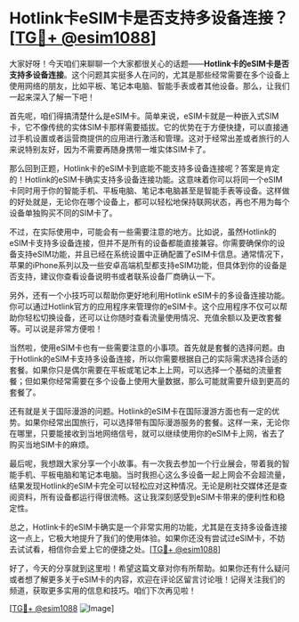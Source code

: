 # Hotlink卡eSIM卡是否支持多设备连接？[[TG💪+ @esim1088](https://t.me/s/esim1088)]

大家好呀！今天咱们来聊聊一个大家都很关心的话题——**Hotlink卡的eSIM卡是否支持多设备连接**。这个问题其实挺多人在问的，尤其是那些经常需要在多个设备上使用网络的朋友，比如平板、笔记本电脑、智能手表或者其他设备。那么，让我们一起来深入了解一下吧！

首先呢，咱们得搞清楚什么是eSIM卡。简单来说，eSIM卡就是一种嵌入式SIM卡，它不像传统的实体SIM卡那样需要插拔。它的优势在于方便快捷，可以直接通过手机设置或者运营商提供的应用进行激活和管理。这对于经常出差或者旅行的人来说特别友好，因为不需要再随身携带一堆实体SIM卡了。

那么回到正题，Hotlink卡的eSIM卡到底能不能支持多设备连接呢？答案是肯定的！Hotlink的eSIM卡确实支持多设备连接功能。这意味着你可以将同一个eSIM卡同时用于你的智能手机、平板电脑、笔记本电脑甚至是智能手表等设备。这样做的好处就是，无论你在哪个设备上，都可以轻松地保持联网状态，再也不用为每个设备单独购买不同的SIM卡了。

不过，在实际使用中，可能会有一些需要注意的地方。比如说，虽然Hotlink的eSIM卡支持多设备连接，但并不是所有的设备都能直接兼容。你需要确保你的设备支持eSIM功能，并且已经在系统设置中正确配置了eSIM卡信息。通常情况下，苹果的iPhone系列以及一些安卓高端机型都支持eSIM功能，但具体到你的设备是否支持，建议你查看设备说明书或者联系设备厂商确认一下。

另外，还有一个小技巧可以帮助你更好地利用Hotlink eSIM卡的多设备连接功能。你可以通过Hotlink官方的应用程序来管理你的eSIM卡。这个应用程序不仅可以帮助你轻松切换设备，还可以让你随时查看流量使用情况、充值余额以及更改套餐等。可以说是非常方便啦！

当然啦，使用eSIM卡也有一些需要注意的小事项。首先就是套餐的选择问题。由于Hotlink的eSIM卡支持多设备连接，所以你需要根据自己的实际需求选择合适的套餐。如果你只是偶尔需要在平板或笔记本上上网，可以选择一个基础的流量套餐；但如果你经常需要在多个设备上使用大量数据，那么可能就需要升级到更高的套餐了。

还有就是关于国际漫游的问题。Hotlink的eSIM卡在国际漫游方面也有一定的优势。如果你经常出国旅行，可以选择带有国际漫游服务的套餐。这样一来，无论你在哪里，只要能接收到当地网络信号，就可以继续使用你的eSIM卡上网，省去了购买当地SIM卡的麻烦。

最后呢，我想跟大家分享一个小故事。有一次我去参加一个行业展会，带着我的智能手机、平板电脑和笔记本电脑。当时我担心这么多设备一起上网会不会超流量，结果发现Hotlink的eSIM卡完全可以轻松应对这种情况。无论是刷社交媒体还是查阅资料，所有设备都运行得很流畅。这让我深刻感受到eSIM卡带来的便利性和稳定性。

总之，Hotlink卡的eSIM卡确实是一个非常实用的功能，尤其是在支持多设备连接这一点上，它极大地提升了我们的使用体验。如果你还没有尝试过eSIM卡，不妨去试试看，相信你会爱上它的便捷之处。[[TG💪+ @esim1088](https://t.me/s/esim1088)]

好了，今天的分享就到这里啦！希望这篇文章对你有所帮助。如果你还有什么疑问或者想了解更多关于eSIM卡的内容，欢迎在评论区留言讨论哦！记得关注我们的频道，获取更多实用的信息和技巧。咱们下次再见啦！

[[TG💪+ @esim1088](https://t.me/s/esim1088) ![Image](https://i.postimg.cc/4NQfJmqS/Snipaste-2025-05-13-00-14-12.png)]